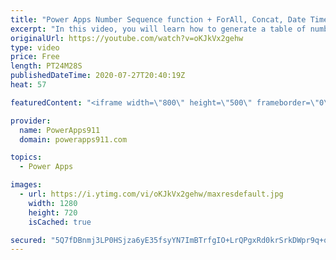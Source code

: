 ```yaml
---
title: "Power Apps Number Sequence function + ForAll, Concat, Date Times, and strings"
excerpt: "In this video, you will learn how to generate a table of numbers using the Sequence function. Then after covering the basics we dive into how to use sequence with dates, text, random numbers, controls, ForAll, Concat, LookUp, Patch and more. Lots of little things in this video.  Power Apps Training at"
originalUrl: https://youtube.com/watch?v=oKJkVx2gehw
type: video
price: Free
length: PT24M28S
publishedDateTime: 2020-07-27T20:40:19Z
heat: 57

featuredContent: "<iframe width=\"800\" height=\"500\" frameborder=\"0\" src=\"https://www.youtube.com/embed/oKJkVx2gehw\" allow=\"accelerometer; autoplay; encrypted-media; gyroscope; picture-in-picture\" allowfullscreen></iframe>"

provider:
  name: PowerApps911
  domain: powerapps911.com

topics:
  - Power Apps

images:
  - url: https://i.ytimg.com/vi/oKJkVx2gehw/maxresdefault.jpg
    width: 1280
    height: 720
    isCached: true

secured: "5Q7fDBnmj3LP0HSjza6yE35fsyYN7ImBTrfgIO+LrQPgxRd0krSrkDWpr9q+o7zAUHE/0FOfcNAL8E6xdCeXtAsZInhkc5I8VLeFKd5Vz5SHpxQ3e5B10RU5tU863Bn7IVcUDj2nRVLbciec2ALi1sZiPcQMuZL1hgigj4up7Wa71ZC0jj/S6B9c2/9fmV5B0fW6DKRZQ82jIZJ1jBcpuuw1H2oV0CdbzWuOISNVb1R6DukQyGEmM14k6/sYnNW/h+BQQUOMvUOJvfQOL1gYtwuRAQUreGaN+pDUaMXSD1F1y/8M0apCq8pIqro8ZVBAOKkvvB7JSwnoZAX2XuR7VHpCeCieO/Ac1Bx6FmrD9EkuWR7WdnHnq4UZBhLbDEHHIzlPfg5pm/UcSRczvLqzxQ==;dznfg2/SXuMlgn0MF1yHZw=="
---
```



